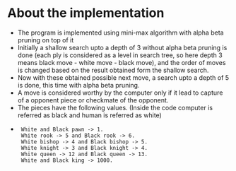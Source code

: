 
# About the implementation
- The program is implemented using mini-max algorithm with alpha beta pruning on top of it
- Initially a shallow search upto a depth of 3 without alpha beta pruning is done (each ply is considered as a level in search tree, so here depth 3 means black move - white move - black move), and the order of moves is changed based on the result obtained form the shallow search.
- Now with these obtained possible next move, a search upto a depth of 5 is done, this time with alpha beta pruning.
- A move is considered worthy by the computer only if it lead to capture of a opponent piece or checkmate of the opponent.
- The pieces have the following values. (Inside the code computer is referred as black and human is referred as white)
-      White and Black pawn -> 1.
       White rook -> 5 and Black rook -> 6.
       White bishop -> 4 and Black bishop -> 5.
       White knight -> 3 and Black knight -> 4.
       White queen -> 12 and Black queen -> 13.
       White and Black king -> 1000.
